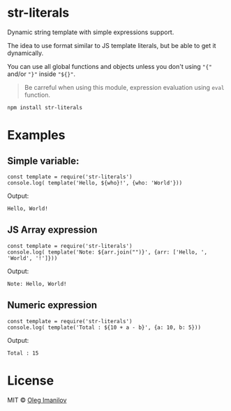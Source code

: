 # str-literals

Dynamic string template with simple expressions support. 

The idea to use format similar to JS template literals, but be able to get it dynamically.

You can use all global functions and objects unless you don't using `"{"` and/or `"}"` inside `"${}"`.

> Be carreful when using this module, expression evaluation using `eval` function.   

```
npm install str-literals
```


# Examples
## Simple variable:

```
const template = require('str-literals')
console.log( template('Hello, ${who}!', {who: 'World'}))
```
Output:
```
Hello, World!
```

## JS Array expression
```
const template = require('str-literals')
console.log( template('Note: ${arr.join("")}', {arr: ['Hello, ', 'World', '!']}))
```
Output:
```
Note: Hello, World!
```

## Numeric expression
```
const template = require('str-literals')
console.log( template('Total : ${10 + a - b}', {a: 10, b: 5}))
```
Output:
```
Total : 15
```


# License

MIT © [Oleg Imanilov](https://github.com/Oleg-Imanilov/str-literals#readme)
